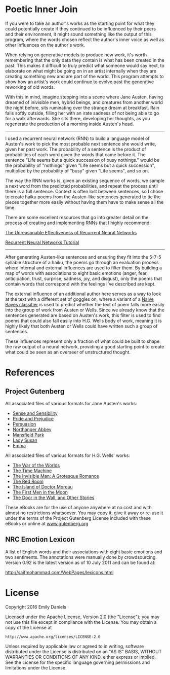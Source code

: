 Poetic Inner Join
=================

If you were to take an author's works as the starting point for what they could 
potentially create if they continued to be influenced by their peers and their 
environment, it might sound something like the output of this program, where 
the words chosen reflect the author's inner voice as well as other influences on 
the author's work.

When relying on generative models to produce new work, it's worth remembering 
that the only data they contain is what has been created in the past. This makes 
it difficult to truly predict what someone would say next, to elaborate on what 
might be going on in an artist internally when they are creating something new 
and are part of the world. This program attempts to show how an artist's work 
could continue to evolve past the generative reworking of old words.

With this in mind, imagine stepping into a scene where Jane Austen, having 
dreamed of inivisible men, hybrid beings, and creatures from another world 
the night before, sits ruminating over the strange dream at breakfast. Rain 
falls softly outside, filling her with an irate sadness of not being able to go 
for a walk afterwards. She sits there, developing her thoughts, as you 
regenerate the production of a morning inside Austen's head. 

---
                   
I used a recurrent neural network (RNN) to build a language model of Austen's 
work to pick the most probable next sentence she would write, given her past 
work. The probability of a sentence is the product of probabilities of each 
word given the words that came before it. The sentence "Life seems but a quick 
succession of busy nothings." would be the probability of "nothings" given 
"Life seems but a quick succession", multiplied by the probability of "busy" 
given "Life seems", and so on.

The way the RNN works is, given an existing sequence of words, we sample a next 
word from the predicted probabilities, and repeat the process until there is a 
full sentence. Context is often lost between sentences, so I chose to create 
haiku poems from the Austen-like sentences generated to tie the pieces together 
more easily without having them have to make sense all the time.

There are some excellent resources that go into greater detail on the process of
creating and implementing RNNs that I highly recommend:

[The Unreasonable Effectiveness of Recurrent Neural Networks](http://karpathy.github.io/2015/05/21/rnn-effectiveness/)

[Recurrent Neural Networks Tutorial](http://www.wildml.com/2015/09/recurrent-neural-networks-tutorial-part-1-introduction-to-rnns/)

---

After generating Austen-like sentences and ensuring they fit into the 5-7-5 
syllable structure of a haiku, the poems go through an evaluation process where 
internal and external influences are used to filter them. By building a map of 
words with associations to eight basic emotions (anger, fear, anticipation, 
trust, surprise, sadness, joy, and disgust), only the poems that contain words 
that correspond with the feelings I've described are kept. 

The external influence of an additional author here serves as a way to look at 
the text with a different set of goggles on, where a variant of a [Naive Bayes 
classifier](https://en.wikipedia.org/wiki/Naive_Bayes_classifier) is used to 
predict whether the text of poem falls more easily into the group of work from 
Austen or Wells. Since we already know that the sentences generated are based on 
Austen's work, this filter is used to find poems that could also fall easily 
into H.G. Wells body of work, meaning it is highly likely that both Austen or 
Wells could have written such a group of sentences.

These influences represent only a fraction of what could be built to shape the 
raw output of a neural network, providing a good starting point to create what 
could be seen as an overseer of unstructured thought.



References
==========

Project Gutenberg
-----------------

All associated files of various formats for Jane Austen's works:

  - [Sense and Sensibility](http://www.gutenberg.org/ebooks/161)
  - [Pride and Prejudice](http://www.gutenberg.org/ebooks/1342)
  - [Persuasion](http://www.gutenberg.org/ebooks/105)
  - [Northanger Abbey](http://www.gutenberg.org/ebooks/121)
  - [Mansfield Park](http://www.gutenberg.org/ebooks/141)
  - [Lady Susan](http://www.gutenberg.org/ebooks/946)
  - [Emma](http://www.gutenberg.org/ebooks/158)


All associated files of various formats for H.G. Wells' works:

  - [The War of the Worlds](http://www.gutenberg.org/ebooks/36)
  - [The Time Machine](http://www.gutenberg.org/ebooks/35)
  - [The Invisible Man: A Grotesque Romance](http://www.gutenberg.org/ebooks/5230)
  - [The Red Room](http://www.gutenberg.org/ebooks/23218)
  - [The Island of Doctor Moreau](http://www.gutenberg.org/ebooks/159)
  - [The First Men in the Moon](http://www.gutenberg.org/ebooks/1013)
  - [The Door in the Wall, and Other Stories](http://www.gutenberg.org/ebooks/456)


These eBooks are for the use of anyone anywhere at no cost and with
almost no restrictions whatsoever.  You may copy it, give it away or
re-use it under the terms of the Project Gutenberg License included
with these eBooks or online at www.gutenberg.org


NRC Emotion Lexicon
-------------------

A list of English words and their associations with eight basic emotions and two 
sentiments. The annotations were manually done by crowdsourcing. 
Version 0.92 is the latest version as of 10 July 2011 and can be found at:

http://saifmohammad.com/WebPages/lexicons.html


License
=======

Copyright 2016 Emily Daniels

Licensed under the Apache License, Version 2.0 (the "License");
you may not use this file except in compliance with the License.
You may obtain a copy of the License at

    http://www.apache.org/licenses/LICENSE-2.0

Unless required by applicable law or agreed to in writing, software
distributed under the License is distributed on an "AS IS" BASIS,
WITHOUT WARRANTIES OR CONDITIONS OF ANY KIND, either express or implied.
See the License for the specific language governing permissions and
limitations under the License.